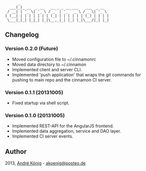           _                                         
      ___(_)_ __  _ __   __ _ _ __ ___   ___  _ __  
     / __| | '_ \| '_ \ / _` | '_ ` _ \ / _ \| '_ \ 
    | (__| | | | | | | | (_| | | | | | | (_) | | | |
     \___|_|_| |_|_| |_|\__,_|_| |_| |_|\___/|_| |_|

## Changelog

### Version 0.2.0 (Future)

- Moved configuration file to ~/.cinnamonrc
- Moved data directory to ~/.cinnamon
- Implemented client and server CLI.
- Implemented 'push application' that wraps the git commands for pushing to main repo and the cinnamon CI server.

### Version 0.1.1 (20131005)

- Fixed startup via shell script.

### Version 0.1.0 (20131005)

- Implemented REST-API for the AngularJS frontend.
- Implemented data aggregation, service and DAO layer.
- Implemented CI server events.

## Author

2013, [André König](http://iam.andrekoenig.info) - akoenig@posteo.de